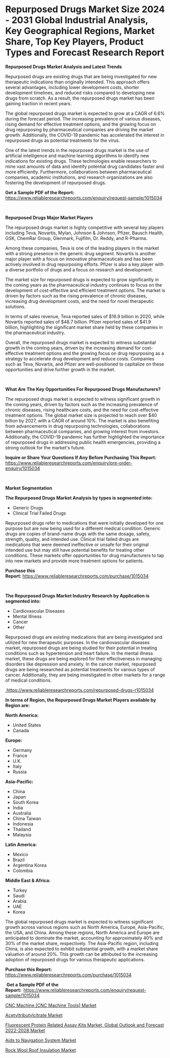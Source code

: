 <p><h1>Repurposed Drugs Market Size 2024 - 2031 Global Industrial Analysis, Key Geographical Regions, Market Share, Top Key Players, Product Types and Forecast Research Report</h1></p><p><strong>Repurposed Drugs Market Analysis and Latest Trends</strong></p>
<p><p>Repurposed drugs are existing drugs that are being investigated for new therapeutic indications than originally intended. This approach offers several advantages, including lower development costs, shorter development timelines, and reduced risks compared to developing new drugs from scratch. As a result, the repurposed drugs market has been gaining traction in recent years.</p><p>The global repurposed drugs market is expected to grow at a CAGR of 6.6% during the forecast period. The increasing prevalence of various diseases, rising demand for effective treatment options, and the growing focus on drug repurposing by pharmaceutical companies are driving the market growth. Additionally, the COVID-19 pandemic has accelerated the interest in repurposed drugs as potential treatments for the virus.</p><p>One of the latest trends in the repurposed drugs market is the use of artificial intelligence and machine learning algorithms to identify new indications for existing drugs. These technologies enable researchers to mine vast amounts of data and identify potential drug candidates faster and more efficiently. Furthermore, collaborations between pharmaceutical companies, academic institutions, and research organizations are also fostering the development of repurposed drugs.</p></p>
<p><strong>Get a Sample PDF of the Report:&nbsp;</strong> <a href="https://www.reliableresearchreports.com/enquiry/request-sample/1015034">https://www.reliableresearchreports.com/enquiry/request-sample/1015034</a></p>
<p>&nbsp;</p>
<p><strong>Repurposed Drugs Major Market Players</strong></p>
<p><p>The repurposed drugs market is highly competitive with several key players including Teva, Novartis, Mylan, Johnson & Johnson, Pfizer, Bausch Health, GSK, ChemRar Group, Glenmark, Fujifilm, Dr. Reddy, and R-Pharma. </p><p>Among these companies, Teva is one of the leading players in the market with a strong presence in the generic drug segment. Novartis is another major player with a focus on innovative pharmaceuticals and has been actively involved in drug repurposing efforts. Pfizer is also a key player with a diverse portfolio of drugs and a focus on research and development.</p><p>The market size for repurposed drugs is expected to grow significantly in the coming years as the pharmaceutical industry continues to focus on the development of cost-effective and efficient treatment options. The market is driven by factors such as the rising prevalence of chronic diseases, increasing drug development costs, and the need for novel therapeutic solutions.</p><p>In terms of sales revenue, Teva reported sales of $16.9 billion in 2020, while Novartis reported sales of $48.7 billion. Pfizer reported sales of $41.9 billion, highlighting the significant market share held by these companies in the pharmaceutical industry.</p><p>Overall, the repurposed drugs market is expected to witness substantial growth in the coming years, driven by the increasing demand for cost-effective treatment options and the growing focus on drug repurposing as a strategy to accelerate drug development and reduce costs. Companies such as Teva, Novartis, and Pfizer are well-positioned to capitalize on these opportunities and drive further growth in the market.</p></p>
<p>&nbsp;</p>
<p><strong>What Are The Key Opportunities For Repurposed Drugs Manufacturers?</strong></p>
<p><p>The repurposed drugs market is expected to witness significant growth in the coming years, driven by factors such as the increasing prevalence of chronic diseases, rising healthcare costs, and the need for cost-effective treatment options. The global market size is projected to reach over $40 billion by 2027, with a CAGR of around 10%. The market is also benefiting from advancements in drug repurposing technologies, collaborations between pharmaceutical companies, and growing interest from investors. Additionally, the COVID-19 pandemic has further highlighted the importance of repurposed drugs in addressing public health emergencies, providing a strong outlook for the market's future.</p></p>
<p><strong>Inquire or Share Your Questions If Any Before Purchasing This Report:</strong> <a href="https://www.reliableresearchreports.com/enquiry/pre-order-enquiry/1015034">https://www.reliableresearchreports.com/enquiry/pre-order-enquiry/1015034</a></p>
<p>&nbsp;</p>
<p><strong>Market Segmentation</strong></p>
<p><strong>The Repurposed Drugs Market Analysis by types is segmented into:</strong></p>
<p><ul><li>Generic Drugs</li><li>Clinical Trial Failed Drugs</li></ul></p>
<p><p>Repurposed drugs refer to medications that were initially developed for one purpose but are now being used for a different medical condition. Generic drugs are copies of brand-name drugs with the same dosage, safety, strength, quality, and intended use. Clinical trial failed drugs are medications that were deemed ineffective or unsafe for their original intended use but may still have potential benefits for treating other conditions. These markets offer opportunities for drug manufacturers to tap into new markets and provide more treatment options for patients.</p></p>
<p><strong>Purchase this Report:&nbsp;</strong><a href="https://www.reliableresearchreports.com/purchase/1015034">https://www.reliableresearchreports.com/purchase/1015034</a></p>
<p>&nbsp;</p>
<p><strong>The Repurposed Drugs Market Industry Research by Application is segmented into:</strong></p>
<p><ul><li>Cardiovascular Diseases</li><li>Mental Illness</li><li>Cancer</li><li>Other</li></ul></p>
<p><p>Repurposed drugs are existing medications that are being investigated and utilized for new therapeutic purposes. In the cardiovascular diseases market, repurposed drugs are being studied for their potential in treating conditions such as hypertension and heart failure. In the mental illness market, these drugs are being explored for their effectiveness in managing disorders like depression and anxiety. In the cancer market, repurposed drugs are being researched as potential treatments for various types of cancer. Additionally, they are being investigated in other markets for a range of medical conditions.</p></p>
<p><a href="https://www.reliableresearchreports.com/repurposed-drugs-r1015034">&nbsp;https://www.reliableresearchreports.com/repurposed-drugs-r1015034</a></p>
<p><strong>In terms of Region, the Repurposed Drugs Market Players available by Region are:</strong></p>
<p>
    <p> <strong> North America: </strong>
        <ul>
            <li>United States</li>
            <li>Canada</li>
        </ul>
        </p> 
    <p> <strong> Europe: </strong>
        <ul>
            <li>Germany</li>
            <li>France</li>
            <li>U.K.</li>
            <li>Italy</li>
            <li>Russia</li>
        </ul>
        </p> 
    <p> <strong> Asia-Pacific: </strong>
        <ul>
            <li>China</li>
            <li>Japan</li>
            <li>South Korea</li>
            <li>India</li>
            <li>Australia</li>
            <li>China Taiwan</li>
            <li>Indonesia</li>
            <li>Thailand</li>
            <li>Malaysia</li>
        </ul>
        </p> 
    <p> <strong> Latin America: </strong>
        <ul>
            <li>Mexico</li>
            <li>Brazil</li>
            <li>Argentina Korea</li>
            <li>Colombia</li>
        </ul>
        </p> 
    <p> <strong> Middle East & Africa: </strong>
        <ul>
            <li>Turkey</li>
            <li>Saudi</li>
            <li>Arabia</li>
            <li>UAE</li>
            <li>Korea</li>
        </ul>
    </p>
    </p>
<p><p>The global repurposed drugs market is expected to witness significant growth across various regions such as North America, Europe, Asia-Pacific, the USA, and China. Among these regions, North America and Europe are anticipated to dominate the market, accounting for approximately 40% and 30% of the market share, respectively. The Asia-Pacific region, including China, is also expected to exhibit substantial growth, with a market share valuation of around 20%. This growth can be attributed to the increasing adoption of repurposed drugs for various therapeutic applications.</p></p>
<p><strong>Purchase this Report: </strong><a href="https://www.reliableresearchreports.com/purchase/1015034">https://www.reliableresearchreports.com/purchase/1015034</a></p>
<p>&nbsp;<strong>Get a Sample PDF of the Report:&nbsp;&nbsp;</strong><a href="https://www.reliableresearchreports.com/enquiry/request-sample/1015034">https://www.reliableresearchreports.com/enquiry/request-sample/1015034</a></p>
<p><strong></strong></p>
<p><p><a href="https://www.linkedin.com/pulse/cnc-machine-tools-market-analysis-report-global-insights-region-pisdf?trackingId=ld3Cxi24SmuY4Ob4nk25nw%3D%3D">CNC Machine [CNC Machine Tools] Market</a></p><p><a href="https://github.com/carolinehamilton5656/Market-Research-Report-List-1/blob/main/acetyltributylcitrate-market.md">Acetyltributylcitrate Market</a></p><p><a href="https://www.linkedin.com/pulse/global-fluorescent-protein-related-assay-kits-market-outlook-qmjsf?trackingId=DwKZg08CRX6%2BiqGyNB%2FYPg%3D%3D">Fluorescent Protein Related Assay Kits Market, Global Outlook and Forecast 2022-2028 Market</a></p><p><a href="https://medium.com/@lisastevens48/aids-to-navigation-system-market-forecast-global-market-trends-and-analysis-from-2024-to-2031-78350ed97255">Aids to Navigation System Market</a></p><p><a href="https://github.com/edaunhshhs/Market-Research-Report-List-1/blob/main/rock-wool-roof-insulation-market.md">Rock Wool Roof Insulation Market</a></p></p>